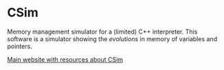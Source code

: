 CSim
====

Memory management simulator for a (limited) C++ interpreter. This software is a simulator showing
the *evolutions* in memory of variables and pointers.

<a target="_blank" href="http://jbgarcia.webs.uvigo.es/prys/csim/">Main website with resources about CSim</a>

